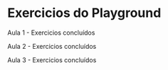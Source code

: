 # Exercicios do Playground

Aula 1 - Exercicios concluídos

Aula 2 - Exercicios concluídos

Aula 3 - Exercicios concluídos